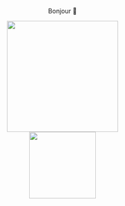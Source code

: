 <p align="center"> Bonjour 👋 </p>
<div id="header" align="center">
  <img src="https://media.giphy.com/media/paTz7UZbPfTZFRYnnB/giphy.gif" width="250"/>
</div>
<div id="body" align="center">
  <img src="[https://img.shields.io/badge/LinkedIn-blue](https://img.shields.io/badge/LinkedIn-blue?logo=linkedin&logoColor=white)" width="150"/>
</div>
